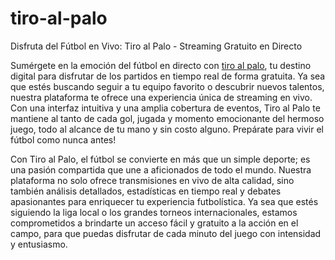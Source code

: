 # tiro-al-palo
Disfruta del Fútbol en Vivo: Tiro al Palo - Streaming Gratuito en Directo

Sumérgete en la emoción del fútbol en directo con [tiro al palo](https://tiroalpalo.gratis/), tu destino digital para disfrutar de los partidos en tiempo real de forma gratuita.
Ya sea que estés buscando seguir a tu equipo favorito o descubrir nuevos talentos, nuestra plataforma te ofrece una experiencia única de streaming en vivo. Con una interfaz intuitiva y una amplia cobertura de eventos, Tiro al Palo te mantiene al tanto de cada gol, jugada y momento emocionante del hermoso juego, todo al alcance de tu mano y sin costo alguno.
Prepárate para vivir el fútbol como nunca antes!

Con Tiro al Palo, el fútbol se convierte en más que un simple deporte; es una pasión compartida que une a aficionados de todo el mundo.
Nuestra plataforma no solo ofrece transmisiones en vivo de alta calidad, sino también análisis detallados, estadísticas en tiempo real y debates apasionantes para enriquecer tu experiencia futbolística.
Ya sea que estés siguiendo la liga local o los grandes torneos internacionales, estamos comprometidos a brindarte un acceso fácil y gratuito a la acción en el campo, para que puedas disfrutar de cada minuto del juego con intensidad y entusiasmo.
